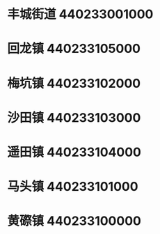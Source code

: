 # 丰城街道 440233001000
# 回龙镇 440233105000
# 梅坑镇 440233102000
# 沙田镇 440233103000
# 遥田镇 440233104000
# 马头镇 440233101000
# 黄磜镇 440233100000
